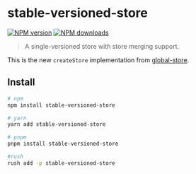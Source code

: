 # stable-versioned-store

[![NPM version][npm-image]][npm-url]
[![NPM downloads][downloads-image]][npm-url]

> A single-versioned store with store merging support.

This is the new `createStore` implementation from [global-store](../global-store/README.md).

## Install

```sh
# npm
npm install stable-versioned-store

# yarn
yarn add stable-versioned-store

# pnpm
pnpm install stable-versioned-store

#rush
rush add -p stable-versioned-store
```

[downloads-image]: https://img.shields.io/npm/dm/unional/stable-versioned-store.svg?style=flat
[npm-image]: https://img.shields.io/npm/v/unional/stable-versioned-store.svg?style=flat
[npm-url]: https://npmjs.org/package/unional/stable-versioned-store

